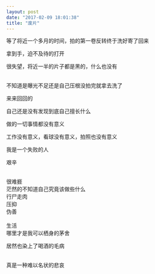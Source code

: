 ```yaml
---
layout: post
date: "2017-02-09 18:01:38"
title: "废片"
---
```



等了将近一个多月的时间，拍的第一卷反转终于洗好寄了回来

拿到手，迫不及待的打开

很失望，将近一半的片子都是黑的，什么也没有

<br>
不知道是曝光不足还是自己压根没拍完就拿去洗了

来来回回的

自己还是没有发现到底自己擅长什么

做的一切事情都没有意义

工作没有意义，看球没有意义，拍照也没有意义

我是一个失败的人

艰辛

<br>
很难捱

<br>
茫然的不知道自己究竟该做些什么

<br>
行尸走肉

<br>
压抑

<br>
伪善

<br>
<br>
生活

<br>
哪里才是我可以栖身的茅舍

居然也染上了喝酒的毛病

<br>
真是一种难以名状的悲哀

